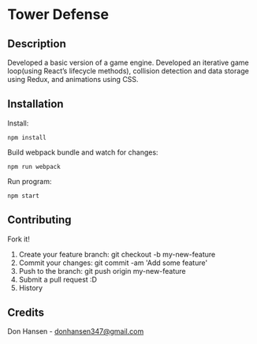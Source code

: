 # Tower Defense

## Description

Developed a basic version of a game engine. Developed an iterative game loop(using React’s lifecycle methods), collision detection and data storage using Redux, and animations using CSS.

## Installation

Install:
```
npm install
```

Build webpack bundle and watch for changes:
```
npm run webpack
```

Run program:
```
npm start
```

## Contributing

Fork it!
1. Create your feature branch: git checkout -b my-new-feature
2. Commit your changes: git commit -am 'Add some feature'
3. Push to the branch: git push origin my-new-feature
4. Submit a pull request :D
5. History

## Credits
Don Hansen - donhansen347@gmail.com  
